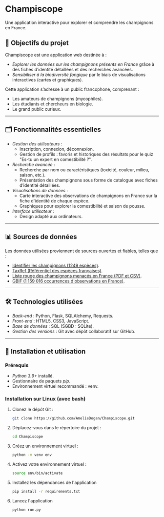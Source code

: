 # Champiscope


Une application interactive pour explorer et comprendre les champignons en France.

## 🚀 Objectifs du projet

Champiscope est une application web destinée à :
- *Explorer les données sur les champignons présents en France* grâce à des fiches d’identité détaillées et des recherches avancées.
- *Sensibiliser à la biodiversité fongique* par le biais de visualisations interactives (cartes et graphiques).

Cette application s’adresse à un public francophone, comprenant :
- Les amateurs de champignons (mycophiles).
- Les étudiants et chercheurs en biologie.
- Le grand public curieux.

---

## 🗂️ Fonctionnalités essentielles

- *Gestion des utilisateurs* :
  - Inscription, connexion, déconnexion.
  - Gestion de profils : favoris et historiques des résultats pour le quiz "Es-tu un expert en comestibilité ?".
- *Recherche avancée* :
  - Recherche par nom ou caractéristiques (toxicité, couleur, milieu, saison, etc.).
  - Présentation des champignons sous forme de catalogue avec fiches d’identité détaillées.
- *Visualisations de données* :
  - Carte interactive des observations de champignons en France sur la fiche d'identité de chaque espèce.
  - Graphiques pour explorer la comestibilité et saison de pousse.
- *Interface utilisateur* :
  - Design adapté aux ordinateurs.

---

## 📊 Sources de données

Les données utilisées proviennent de sources ouvertes et fiables, telles que :
- [Identifier les champignons (1249 espèces)](https://www.data.gouv.fr/en/datasets/donnees-du-site-identifier-les-champignons-com/).
- [TaxRef (Référentiel des espèces françaises)](https://inpn.mnhn.fr/telechargement/referentielEspece/taxref/18.0/menu#).
- [Liste rouge des champignons menacés en France (PDF et CSV)](https://uicn.fr/).
- [GBIF (1 159 016 occurrences d'observations en France)](https://www.gbif.org/occurrence/search?country=FR&taxon_key=5).

---

## 🛠️ Technologies utilisées

- *Back-end* : Python, Flask, SQLAlchemy, Requests.
- *Front-end* : HTML5, CSS3, JavaScript.
- *Base de données* : SQL (SGBD : SQLite).
- *Gestion des versions* : Git avec dépôt collaboratif sur GitHub.

---

## 🔧 Installation et utilisation

### Prérequis
- *Python 3.9+* installé.
- Gestionnaire de paquets *pip*.
- Environnement virtuel recommandé : venv.

### Installation sur Linux (avec bash)
1. Clonez le dépôt Git :
   ```bash
   git clone https://github.com/AmelieDogan/Champiscope.git
   ```
2. Déplacez-vous dans le répertoire du projet :
   ```bash
   cd Champiscope
   ```
3. Créez un environnement virtuel :
   ```bash
   python -m venv env
   ```
4. Activez votre environnement virtuel :
    ```bash
    source env/bin/activate
    ```
5. Installez les dépendances de l'application
    ```bash
    pip install -r requirements.txt
    ```
6. Lancez l'application
    ```bash
    python run.py
    ```

